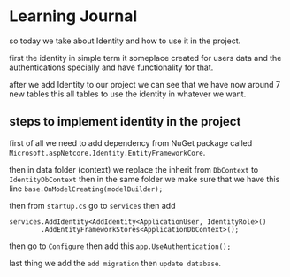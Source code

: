 # Learning Journal
so today we take about Identity and how to use it in the project.

first the identity in simple term it someplace created for users data and the authentications specially and have functionality for that.


after we add Identity to our project we can see that we have now around 7 new tables this all tables to use the identity in whatever we want.

## steps to implement identity  in the project


first of all we need to add dependency from NuGet package called `Microsoft.aspNetcore.Identity.EntityFrameworkCore`.

then in data folder (context) we replace the inherit from `DbContext` to `IdentityDbContext` then in the same folder we make sure that we have this line `base.OnModelCreating(modelBuilder);`

then from `startup.cs` go to `services` then add 
```
services.AddIdentity<AddIdentity<ApplicationUser, IdentityRole>()
        .AddEntityFrameworkStores<ApplicationDbContext>();
```
then go to  `Configure` then add this `app.UseAuthentication();` 

 last thing we add the `add migration` then `update database`.
